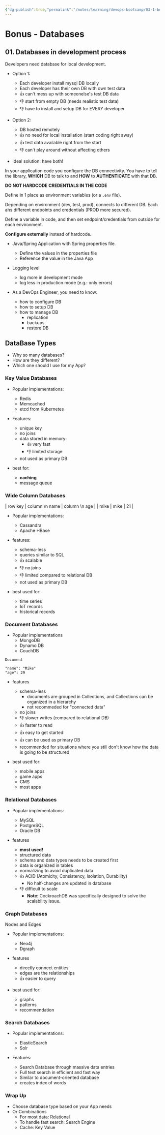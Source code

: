 ```yaml
---
{"dg-publish":true,"permalink":"/notes/learning/devops-bootcamp/03-1-bonus-databases/","dgHomeLink":true,"dgPassFrontmatter":false,"dgShowBacklinks":true,"dgShowLocalGraph":false}
---
```


# Bonus - Databases

## 01. Databases in development process

Developers need database for local development.

- Option 1:
    - Each developer install mysql DB locally
    - Each developer has their own DB with own test data
    - 👍 can't mess up with someonelse's test DB data
    - 👎 start from empty DB (needs realistic test data)
    - 👎 have to install and setup DB for EVERY developer

- Option 2:
    - DB hosted remotely
    - 👍 no need for local installation (start coding right away)
    - 👍 test data available right from the start
    - 👎 can't play around without affecting others

- Ideal solution: have both!

In your application code you configure the DB connectivity. You have to tell the library, **WHICH** DB to talk to and **HOW** to **AUTHENTICATE** with that DB.

**DO NOT HARDCODE CREDENTIALS IN THE CODE**

Define in 1 place as environment variables (or a `.env` file).

Depending on environment (dev, test, prod), connects to different DB. Each ahs different endpoints and credentials (PROD more secured).

Define a variable in code, and then set endpoint/credentials from outside for each environment.

**Configure externally** instead of hardcode.

- Java/Spring Application with Spring properties file.
    - Define the values in the properties file
    - Reference the value in the Java App

- Logging level
    - log more in development mode
    - log less in production mode (e.g.: only errors)

- As a DevOps Engineer, you need to know:
    - how to configure DB
    - how to setup DB
    - how to manage DB
        - replication
        - backups
        - restore DB


## DataBase Types

- Why so many databases?
- How are they different?
- Which one should I use for my App?

### Key Value Databases

- Popular implementations:
    - Redis
    - Memcached
    - etcd from Kubernetes

- Features:
    - unique key
    - no joins
    - data stored in memory:
        - 👍 very fast
        - 👎 limited storage
    - not used as primary DB

- best for:
    - **caching**
    - message queue

### Wide Column Databases

| row key | column \n name | column \n age |
| mike    | mike | 21 |

- Popular implementations:
    - Cassandra
    - Apache HBase

- features:
    - schema-less
    - queries similar to SQL
    - 👍 scalable
    - 👎 no joins
    - 👎 limited compared to relational DB
    - not used as primary DB

- best used for:
    - time series
    - IoT records
    - historical records

### Document Databases

- Popular implementations
    - MongoDB
    - Dynamo DB
    - CouchDB

```
Document

"name": "Mike"
"age": 29
```

- features
    - schema-less
        - documents are grouped in Collections, and Collections can be organized in a hierarchy
        - not recommeded for "connected data"
    - no joins
    - 👎 slower writes (compared to relational DB)
    - 👍 faster to read
    - 👍 easy to get started
    - 👍 can be used as primary DB
    - recommended for situations where you still don't know how the data is going to be structured

- best used for:
    - mobile apps
    - game apps
    - CMS
    - most apps


### Relational Databases

- Popular implementations:
    - MySQL
    - PostgreSQL
    - Oracle DB

- features
    - **most used!**
    - structured data
    - schema and data types needs to be created first
    - data is organized in tables
    - normalizing to avoid duplicated data
    - 👍 ACID (Atomicity, Consistency, Isolation, Durability)
        - No half-changes are updated in database
    - 👎 difficult to scale
        - **Note**: CockroachDB was specifically designed to solve the scalability issue.


### Graph Databases

Nodes and Edges

- Popular implementations:
    - Neo4j
    - Dgraph

- features
    - directly connect entities
    - edges are the relationships
    - 👍 easier to query

- best used for:
    - graphs
    - patterns
    - recommendation


### Search Databases

- Popular implementations:
    - ElasticSearch
    - Solr

- Features:
    - Search Database through massive data entries
    - Full text search in efficient and fast way
    - Similar to document-oriented database
    - creates index of words

### Wrap Up

- Choose database type based on your App needs
- Or Combinations
    - For most data: Relational
    - To handle fast search: Search Engine
    - Cache: Key Value